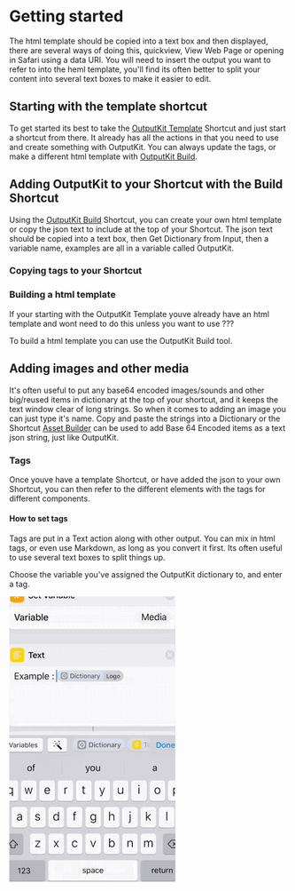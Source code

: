 # Getting started



The html template should be copied into a text box and then displayed, there are several ways of doing this, quickview, View Web Page or opening in Safari using a data URI. You will need to insert the output you want to refer to into the heml template, you'll find its often better to split your content into several text boxes to make it easier to edit.


## Starting with the template shortcut
To get started its best to take the [OutputKit Template](https://routinehub.co/shortcut/1220) Shortcut and just start a shortcut from there. It already has all the actions in that you need to use and create something with OutputKit. You can always update the tags, or make a different html template with [OutputKit Build](https://routinehub.co/shortcut/1221).


## Adding OutputKit to your Shortcut with the Build Shortcut
Using the [OutputKit Build](https://routinehub.co/shortcut/1221) Shortcut, you can create your own html template or copy the json text to include at the top of your Shortcut. The json text should be copied into a text box, then Get Dictionary from Input, then a variable name, examples are all in a variable called OutputKit. 

### Copying tags to your Shortcut


### Building a html template
If your starting with the OutputKit Template youve already have an html template and wont need to do this unless you want to use ???

To build a html template you can use the OutputKit Build tool.




## Adding images and other media
It's often useful to put any base64 encoded images/sounds and other big/reused items in dictionary at the top of your shortcut, and it keeps the text window clear of long strings. So when it comes to adding an image you can just type it's name.
Copy and paste the strings into a Dictionary or the Shortcut [Asset Builder](https://routinehub.co/shortcut/1760) can be used to add Base 64 Encoded items as a text json string, just like OutputKit.





### Tags
Once youve have a template Shortcut, or have added the json to your own Shortcut, you can then refer to the different elements with the tags for different components.

#### How to set tags
Tags are put in a Text action along with other output. You can mix in html tags, or even use Markdown, as long as you convert it first. Its often useful to use several text boxes to split things up.

Choose the variable you've assigned the OutputKit dictionary to, and enter a tag.

![](https://github.com/nturpin0/OutputKit/raw/master/Images/OKDIctionary.gif) 
